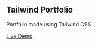 ## Tailwind Portfolio

Portfolio made using Tailwind CSS

[Live Demo](https://thomassmathisen.github.io/portfolio-tailwind/)